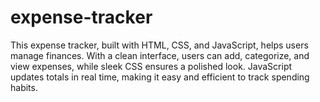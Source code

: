 # expense-tracker
This expense tracker, built with HTML, CSS, and JavaScript, helps users manage finances. With a clean interface, users can add, categorize, and view expenses, while sleek CSS ensures a polished look. JavaScript updates totals in real time, making it easy and efficient to track spending habits.
